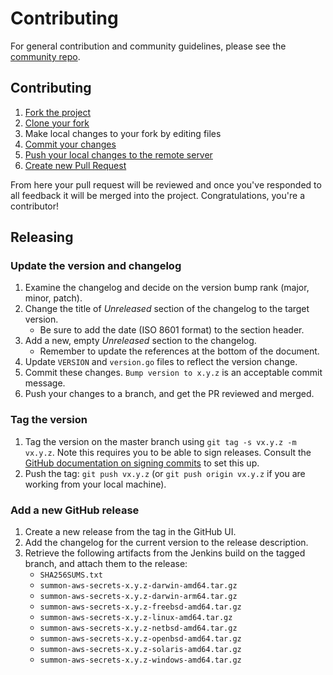 # Contributing

For general contribution and community guidelines, please see the [community repo](https://github.com/cyberark/community).

## Contributing

1. [Fork the project](https://help.github.com/en/github/getting-started-with-github/fork-a-repo)
2. [Clone your fork](https://help.github.com/en/github/creating-cloning-and-archiving-repositories/cloning-a-repository)
3. Make local changes to your fork by editing files
3. [Commit your changes](https://help.github.com/en/github/managing-files-in-a-repository/adding-a-file-to-a-repository-using-the-command-line)
4. [Push your local changes to the remote server](https://help.github.com/en/github/using-git/pushing-commits-to-a-remote-repository)
5. [Create new Pull Request](https://help.github.com/en/github/collaborating-with-issues-and-pull-requests/creating-a-pull-request-from-a-fork)

From here your pull request will be reviewed and once you've responded to all
feedback it will be merged into the project. Congratulations, you're a
contributor!

## Releasing

### Update the version and changelog

1. Examine the changelog and decide on the version bump rank (major, minor, patch).
2. Change the title of _Unreleased_ section of the changelog to the target version.
   - Be sure to add the date (ISO 8601 format) to the section header.
3. Add a new, empty _Unreleased_ section to the changelog.
   - Remember to update the references at the bottom of the document.
4. Update `VERSION` and `version.go` files to reflect the version change.
5. Commit these changes. `Bump version to x.y.z` is an acceptable commit message.
6. Push your changes to a branch, and get the PR reviewed and merged.

### Tag the version

1. Tag the version on the master branch using `git tag -s vx.y.z -m vx.y.z`.
   Note this requires you to be able to sign releases. Consult the
   [GitHub documentation on signing commits](https://docs.github.com/en/authentication/managing-commit-signature-verification)
   to set this up.
2. Push the tag: `git push vx.y.z` (or `git push origin vx.y.z` if you are
   working from your local machine).

### Add a new GitHub release

1. Create a new release from the tag in the GitHub UI.
2. Add the changelog for the current version to the release description.
3. Retrieve the following artifacts from the Jenkins build on the tagged branch,
   and attach them to the release:
   - `SHA256SUMS.txt`
   - `summon-aws-secrets-x.y.z-darwin-amd64.tar.gz`
   - `summon-aws-secrets-x.y.z-darwin-arm64.tar.gz`
   - `summon-aws-secrets-x.y.z-freebsd-amd64.tar.gz`
   - `summon-aws-secrets-x.y.z-linux-amd64.tar.gz`
   - `summon-aws-secrets-x.y.z-netbsd-amd64.tar.gz`
   - `summon-aws-secrets-x.y.z-openbsd-amd64.tar.gz`
   - `summon-aws-secrets-x.y.z-solaris-amd64.tar.gz`
   - `summon-aws-secrets-x.y.z-windows-amd64.tar.gz`

